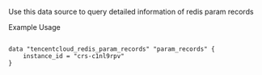 Use this data source to query detailed information of redis param records

Example Usage

```hcl

data "tencentcloud_redis_param_records" "param_records" {
	instance_id = "crs-c1nl9rpv"
}

```